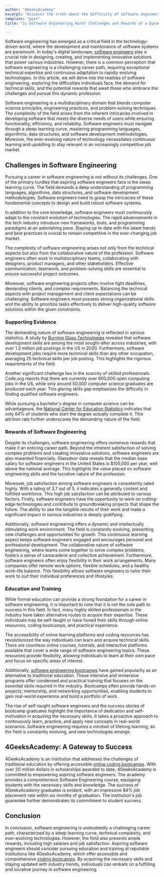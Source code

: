 ```yaml
---
author: "4GeeksAcademy"
excerpt: "Discover the truth about the difficulty of software engineering. Explore the challenges, skills, and strategies to thrive in this dynamic field."
template: "post"
title: "Is Software Engineering Hard? Challenges and Rewards of a Dynamic Career Path"

---
```


Software engineering has emerged as a critical field in the technology-driven world, where the development and maintenance of software systems are paramount. In today's digital landscape, [software engineers](https://4geeksacademy.com/us/full-stack-developer/full-stack-developer) play a crucial role in designing, creating, and implementing innovative solutions that power various industries. However, there is a common perception that software engineering is a challenging career path, requiring exceptional technical expertise and continuous adaptation to rapidly evolving technologies. In this article, we will delve into the realities of software engineering, exploring the difficulties individuals face, the demand for technical skills, and the potential rewards that await those who embrace the challenges and pursue this dynamic profession.

Software engineering is a multidisciplinary domain that blends computer science principles, engineering practices, and problem-solving techniques. The complexity of the field arises from the inherent intricacies involved in developing software that meets the diverse needs of users while ensuring functionality, efficiency, and reliability. Software engineers must navigate through a steep learning curve, mastering programming languages, algorithms, data structures, and software development methodologies. Moreover, the ever-evolving nature of technology necessitates continuous learning and upskilling to stay relevant in an increasingly competitive job market.

## Challenges in Software Engineering 

Pursuing a career in software engineering is not without its challenges. One of the primary hurdles that aspiring software engineers face is the steep learning curve. The field demands a deep understanding of programming languages, algorithms, data structures, and software development methodologies. Software engineers need to grasp the intricacies of these fundamental concepts to design and build robust software systems.

In addition to the core knowledge, software engineers must continuously adapt to the constant evolution of technologies. The rapid advancements in the tech industry introduce new frameworks, tools, and programming paradigms at an astonishing pace. Staying up to date with the latest trends and best practices is crucial to remain competitive in the ever-changing job market.

The complexity of software engineering arises not only from the technical aspects but also from the collaborative nature of the profession. Software engineers often work in multidisciplinary teams, collaborating with designers, product managers, and other stakeholders. Effective communication, teamwork, and problem-solving skills are essential to ensure successful project outcomes.

Moreover, software engineering projects often involve tight deadlines, demanding clients, and complex requirements. Balancing the technical aspects with project management and client expectations can be challenging. Software engineers must possess strong organizational skills and the ability to prioritize tasks effectively to deliver high-quality software solutions within the given constraints.

### Supporting Evidence
 
The demanding nature of software engineering is reflected in various statistics. A study by [Burning Glass Technologies](https://lightcast.io/) revealed that software development skills are among the most sought-after across industries, with over 1.2 million job postings in the US in 2020. Furthermore, software development jobs require more technical skills than any other occupation, averaging 25 technical skills per job posting. This highlights the rigorous requirements of the field.

Another significant challenge lies in the scarcity of skilled professionals. Code.org reports that there are currently over 600,000 open computing jobs in the US, while only around 50,000 computer science graduates are produced each year. This glaring skills gap emphasizes the difficulty in finding qualified software engineers.

While pursuing a bachelor's degree in computer science can be advantageous, the [National Center for Education Statistics](https://nces.ed.gov/) indicates that only 64% of students who start the degree actually complete it. This attrition rate further underscores the demanding nature of the field.

### Rewards of Software Engineering
 
Despite its challenges, software engineering offers numerous rewards that make it an enticing career path. Beyond the inherent satisfaction of solving complex problems and creating innovative solutions, software engineers are also rewarded financially. Glassdoor data reveals that the median base salary for software engineers in the United States is $105,000 per year, well above the national average. This highlights the value placed on software engineering skills and the lucrative nature of the profession.

Moreover, job satisfaction among software engineers is consistently rated highly. With a rating of 3.7 out of 5, it indicates a generally content and fulfilled workforce. This high job satisfaction can be attributed to various factors. Firstly, software engineers have the opportunity to work on cutting-edge technologies and contribute to groundbreaking projects that shape the future. The ability to see the tangible results of their work and make a significant impact in various industries is deeply gratifying.

Additionally, software engineering offers a dynamic and intellectually stimulating work environment. The field is constantly evolving, presenting new challenges and opportunities for growth. This continuous learning aspect keeps software engineers engaged and encourages personal and professional development. The collaborative nature of software engineering, where teams come together to solve complex problems, fosters a sense of camaraderie and collective achievement.
Furthermore, software engineers often enjoy flexibility in their work arrangements. Many companies offer remote work options, flexible schedules, and a healthy work-life balance. This flexibility allows software engineers to tailor their work to suit their individual preferences and lifestyles.

### Education and Training 

While formal education can provide a strong foundation for a career in software engineering, it is important to note that it is not the sole path to success in this field. In fact, many highly skilled professionals in the industry have taken alternative routes to acquire their expertise. These individuals may be self-taught or have honed their skills through online resources, coding bootcamps, and practical experience.

The accessibility of online learning platforms and coding resources has revolutionized the way individuals can learn and acquire technical skills. There are countless online courses, tutorials, and interactive platforms available that cover a wide range of software engineering topics. These resources provide flexibility, allowing individuals to learn at their own pace and focus on specific areas of interest.

Additionally, [software engineering bootcamps](https://4geeksacademy.com/us/coding-bootcamps/software-engineer-bootcamp) have gained popularity as an alternative to traditional education. These intensive and immersive programs offer condensed and practical training that focuses on the essential skills required in the industry. Bootcamps often provide hands-on projects, mentorship, and networking opportunities, enabling students to gain real-world experience and build a portfolio of work.

The rise of self-taught software engineers and the success stories of bootcamp graduates highlight the importance of dedication and self-motivation in acquiring the necessary skills. It takes a proactive approach to continuously learn, practice, and apply new concepts in real-world scenarios. Software engineering requires a mindset of lifelong learning, as the field is constantly evolving, and new technologies emerge.

## 4GeeksAcademy: A Gateway to Success 

4GeeksAcademy is an institution that addresses the challenges of traditional education by offering accessible [online coding bootcamps](https://4geeksacademy.com/us/coding-campus/online-coding-bootcamp). With over 20 million dollars in scholarships awarded to date, 4GeeksAcademy is committed to empowering aspiring software engineers. The academy provides a comprehensive Software Engineering course, equipping students with the necessary skills and knowledge. The success of 4GeeksAcademy graduates is evident, with an impressive 84% job placement rate within six months of graduation. The institution's job guarantee further demonstrates its commitment to student success.

## Conclusion 

In conclusion, software engineering is undoubtedly a challenging career path, characterized by a steep learning curve, technical complexity, and ever-evolving technologies. However, the field also presents ample rewards, including high salaries and job satisfaction. Aspiring software engineers should consider pursuing education and training at reputable institutions like 4GeeksAcademy, which offer accessible and comprehensive [coding bootcamps](https://4geeksacademy.com/). By acquiring the necessary skills and staying updated with industry trends, individuals can embark on a fulfilling and lucrative journey in software engineering.
